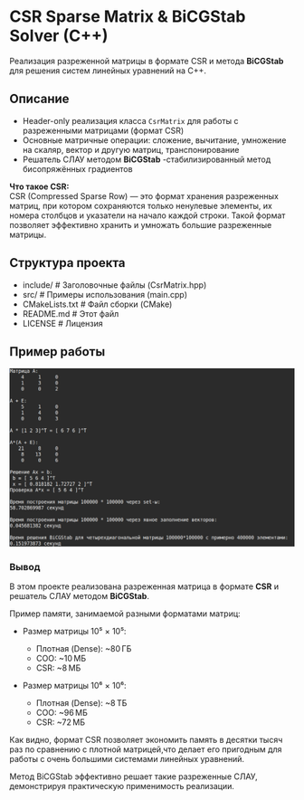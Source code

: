 # CSR Sparse Matrix & BiCGStab Solver (C++)

Реализация разреженной матрицы в формате CSR и метода **BiCGStab** для решения систем линейных уравнений на C++.

## Описание

- Header-only реализация класса `CsrMatrix` для работы с разреженными матрицами (формат CSR)
- Основные матричные операции: сложение, вычитание, умножение на скаляр, вектор и другую матриц, транспонирование
- Решатель СЛАУ методом **BiCGStab** -стабилизированный метод бисопряжённых градиентов
  
**Что такое CSR:**  
CSR (Compressed Sparse Row) — это формат хранения разреженных матриц, при котором сохраняются только ненулевые элементы, их номера столбцов и указатели на начало каждой строки. Такой формат позволяет эффективно хранить и умножать большие разреженные матрицы.

## Структура проекта
- include/ # Заголовочные файлы (CsrMatrix.hpp)
- src/ # Примеры использования (main.cpp)
- CMakeLists.txt # Файл сборки (CMake)
- README.md # Этот файл
- LICENSE # Лицензия
  
## Пример работы
![Вывод программы](screenshots/example_2.png)

### Вывод

В этом проекте реализована разреженная матрица в формате **CSR** и решатель СЛАУ методом **BiCGStab**.

Пример памяти, занимаемой разными форматами матриц:

- Размер матрицы 10⁵ × 10⁵:
  - Плотная (Dense): ~80 ГБ
  - COO: ~10 МБ
  - CSR: ~8 МБ

- Размер матрицы 10⁶ × 10⁶:
  - Плотная (Dense): ~8 ТБ
  - COO: ~96 МБ
  - CSR: ~72 МБ

Как видно, формат CSR позволяет экономить память в десятки тысяч раз по сравнению с плотной матрицей,что делает его пригодным для работы с очень большими системами линейных уравнений.

Метод BiCGStab эффективно решает такие разреженные СЛАУ, демонстрируя практическую применимость реализации.
